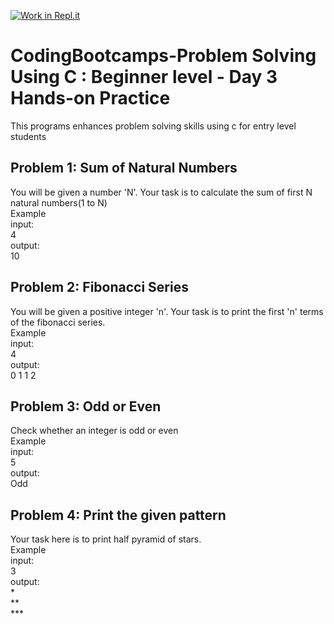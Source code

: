 [![Work in Repl.it](https://classroom.github.com/assets/work-in-replit-14baed9a392b3a25080506f3b7b6d57f295ec2978f6f33ec97e36a161684cbe9.svg)](https://classroom.github.com/online_ide?assignment_repo_id=4146228&assignment_repo_type=AssignmentRepo)
# CodingBootcamps-Problem Solving Using C : Beginner level - Day 3 Hands-on Practice
This programs enhances problem solving skills using c for entry level students 

<h2> Problem 1: Sum of Natural Numbers </h2>
<p>You will be given a number 'N'. Your task is to calculate the sum of first N natural numbers(1 to N)<br>
Example<br>
input:<br>
 4<br>
output: <br>
 10<br>

<h2> Problem 2: Fibonacci Series </h2>
<p>You will be given a positive integer 'n'. Your task is to print the first 'n' terms of the fibonacci series.<br>
Example<br>
input:<br>
 4<br>
output: <br>
 0 1 1 2<br>
 
 <h2> Problem 3: Odd or Even </h2>
<p>Check whether an integer is odd or even<br>
Example<br>
input:<br>
 5<br>
output: <br>
 Odd<br>
 
  <h2> Problem 4: Print the given pattern </h2>
<p>Your task here is to print half pyramid of stars.<br>
Example<br>
input:<br>
 3<br>
output: <br>
 *<br>
 **<br>
 ***<br>

